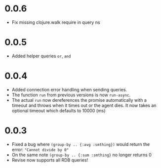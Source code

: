 # 0.0.6
* Fix missing clojure.walk require in query ns

# 0.0.5
* Added helper queries `or`, `and`

# 0.0.4
* Added connection error handling when sending queries.
* The function `run` from previous versions is now `run-async`.
* The actual `run` now dereferences the promise automatically with a timeout
and throws when it times out or the agent dies. It now takes an optional timeout
which defaults to 10000 (ms)

# 0.0.3

* Fixed a bug where `(group-by .. {:avg :smthing})` would return the error:
`"Cannot divide by 0"`
* On the same note `(group-by .. {:sum :smthing}` no longer returns 0
* Revise now supports all RDB queries!
